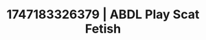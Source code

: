 ---
categories:
- Curvy goddess
- Digital erotica realm
- Roleplay fantasies
- Morning passion
- Erotic slow burn
image: /assets/images/1747183326379.webp
layout: post
seo:
  description: Featured content with exclusive Scat Fetish, ABDL Play. HD images available.
  keywords: Scat Fetish, ABDL Play
  og_image: /assets/images/1747183326379.webp
  schema_type: VisualArtwork
tags:
- ABDL Play
- '#1747183326379'
- Scat Fetish
title: 1747183326379 | ABDL Play Scat Fetish
---